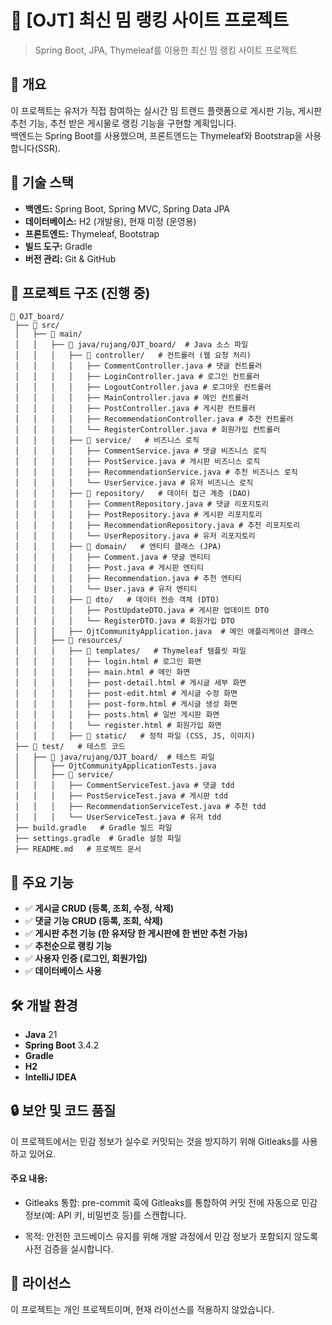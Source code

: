 # 📌 [OJT] 최신 밈 랭킹 사이트 프로젝트

> Spring Boot, JPA, Thymeleaf를 이용한 최신 밈 랭킹 사이트 프로젝트

## 📖 개요
이 프로젝트는 유저가 직접 참여하는 실시간 밈 트랜드 플랫폼으로 게시판 기능, 게시판 추천 기능, 추천 받은 게시물로 랭킹 기능을 구현할 계획입니다.<br>
백엔드는 Spring Boot를 사용했으며, 프론트엔드는 Thymeleaf와 Bootstrap을 사용합니다(SSR).

## 🔧 기술 스택
- **백엔드:** Spring Boot, Spring MVC, Spring Data JPA
- **데이터베이스:** H2 (개발용), 현재 미정 (운영용)
- **프론트엔드:** Thymeleaf, Bootstrap
- **빌드 도구:** Gradle
- **버전 관리:** Git & GitHub

## 📂 프로젝트 구조 (진행 중)
```
📂 OJT_board/
 ├── 📁 src/
 │   ├── 📁 main/
 │   │   ├── 📁 java/rujang/OJT_board/  # Java 소스 파일
 │   │   │   ├── 📁 controller/   # 컨트롤러 (웹 요청 처리)
 │   │   │   │   ├── CommentController.java # 댓글 컨트롤러
 │   │   │   │   ├── LoginController.java # 로그인 컨트롤러
 │   │   │   │   ├── LogoutController.java # 로그아웃 컨트롤러
 │   │   │   │   ├── MainController.java # 메인 컨트롤러
 │   │   │   │   ├── PostController.java # 게시판 컨트롤러
 │   │   │   │   ├── RecommendationController.java # 추천 컨트롤러
 │   │   │   │   └── RegisterController.java # 회원가입 컨트롤러
 │   │   │   ├── 📁 service/   # 비즈니스 로직
 │   │   │   │   ├── CommentService.java # 댓글 비즈니스 로직
 │   │   │   │   ├── PostService.java # 게시판 비즈니스 로직
 │   │   │   │   ├── RecommendationService.java # 추천 비즈니스 로직
 │   │   │   │   └── UserService.java # 유저 비즈니스 로직
 │   │   │   ├── 📁 repository/   # 데이터 접근 계층 (DAO)
 │   │   │   │   ├── CommentRepository.java # 댓글 리포지토리
 │   │   │   │   ├── PostRepository.java # 게시판 리포지토리
 │   │   │   │   ├── RecommendationRepository.java # 추천 리포지토리
 │   │   │   │   └── UserRepository.java # 유저 리포지토리
 │   │   │   ├── 📁 domain/   # 엔티티 클래스 (JPA)
 │   │   │   │   ├── Comment.java # 댓글 엔티티
 │   │   │   │   ├── Post.java # 게시판 엔티티
 │   │   │   │   ├── Recommendation.java # 추천 엔티티
 │   │   │   │   └── User.java # 유저 엔티티
 │   │   │   ├── 📁 dto/   # 데이터 전송 객체 (DTO)
 │   │   │   │   ├── PostUpdateDTO.java # 게시판 업데이트 DTO
 │   │   │   │   └── RegisterDTO.java # 회원가입 DTO
 │   │   │   ├── OjtCommunityApplication.java  # 메인 애플리케이션 클래스
 │   │   ├── 📁 resources/
 │   │   │   ├── 📁 templates/   # Thymeleaf 템플릿 파일
 │   │   │   │   ├── login.html # 로그인 화면
 │   │   │   │   ├── main.html # 메인 화면
 │   │   │   │   ├── post-detail.html # 게시글 세부 화면
 │   │   │   │   ├── post-edit.html # 게시글 수정 화면
 │   │   │   │   ├── post-form.html # 게시글 생성 화면
 │   │   │   │   ├── posts.html # 일반 게시판 화면
 │   │   │   │   └── register.html # 회원가입 화면
 │   │   │   ├── 📁 static/   # 정적 파일 (CSS, JS, 이미지)
 ├── 📁 test/   # 테스트 코드
 │   ├── 📁 java/rujang/OJT_board/  # 테스트 파일
 │   │   ├── OjtCommunityApplicationTests.java
 │   │   ├── 📁 service/
 │   │   │   ├── CommentServiceTest.java # 댓글 tdd
 │   │   │   ├── PostServiceTest.java # 게시판 tdd
 │   │   │   ├── RecommendationServiceTest.java # 추천 tdd
 │   │   │   └── UserServiceTest.java # 유저 tdd
 ├── build.gradle   # Gradle 빌드 파일
 ├── settings.gradle  # Gradle 설정 파일
 ├── README.md   # 프로젝트 문서
```

## 📌 주요 기능
- ✅ **게시글 CRUD (등록, 조회, 수정, 삭제)**
- ✅ **댓글 기능 CRUD (등록, 조회, 삭제)**
- ✅ **게시판 추천 기능 (한 유저당 한 게시판에 한 번만 추천 가능)**
- ✅ **추천순으로 랭킹 기능**
- ✅ **사용자 인증 (로그인, 회원가입)**
- ✅ **데이터베이스 사용**

## 🛠️ 개발 환경
- **Java** 21
- **Spring Boot** 3.4.2
- **Gradle**
- **H2**
- **IntelliJ IDEA**

## 🔒 보안 및 코드 품질
이 프로젝트에서는 민감 정보가 실수로 커밋되는 것을 방지하기 위해 Gitleaks를 사용하고 있어요.
#### 주요 내용:

- Gitleaks 통합:
  pre-commit 훅에 Gitleaks를 통합하여 커밋 전에 자동으로 민감 정보(예: API 키, 비밀번호 등)를 스캔합니다.

- 목적:
  안전한 코드베이스 유지를 위해 개발 과정에서 민감 정보가 포함되지 않도록 사전 검증을 실시합니다.

## 📜 라이선스
이 프로젝트는 개인 프로젝트이며, 현재 라이선스를 적용하지 않았습니다.
